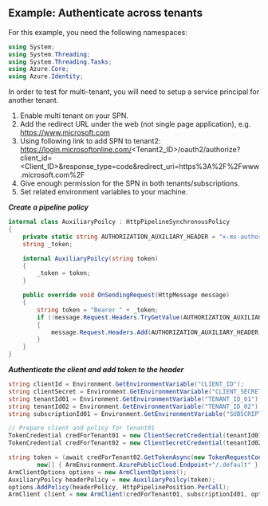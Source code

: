 Example: Authenticate across tenants
--------------------------------------
For this example, you need the following namespaces:
```C# Snippet:MultiTenant_Namespaces
using System;
using System.Threading;
using System.Threading.Tasks;
using Azure.Core;
using Azure.Identity;
```

In order to test for multi-tenant, you will need to setup a service principal for another tenant.
1. Enable multi tenant on your SPN.
2. Add the redirect URL under the web (not single page application), e.g. https://www.microsoft.com
3. Using following link to add SPN to tenant2:
    https://login.microsoftonline.com/<Tenant2_ID>/oauth2/authorize?client_id=<Client_ID>&response_type=code&redirect_uri=https%3A%2F%2Fwww.microsoft.com%2F
4. Give enough permission for the SPN in both tenants/subscriptions.
5. Set related environment variables to your machine.

***Create a pipeline policy***

```C# Snippet:Sample_Header_Policy
internal class AuxiliaryPoilcy : HttpPipelineSynchronousPolicy
{
    private static string AUTHORIZATION_AUXILIARY_HEADER = "x-ms-authorization-auxiliary";
    string _token;

    internal AuxiliaryPoilcy(string token)
    {
        _token = token;
    }

    public override void OnSendingRequest(HttpMessage message)
    {
        string token = "Bearer " + _token;
        if (!message.Request.Headers.TryGetValue(AUTHORIZATION_AUXILIARY_HEADER, out _))
        {
            message.Request.Headers.Add(AUTHORIZATION_AUXILIARY_HEADER, token);
        }
    }
}
```

***Authenticate the client and add token to the header***

```C# Snippet:Enable_Cross_Tenant_Authentication
string clientId = Environment.GetEnvironmentVariable("CLIENT_ID");
string clientSecret = Environment.GetEnvironmentVariable("CLIENT_SECRET");
string tenantId01 = Environment.GetEnvironmentVariable("TENANT_ID_01");
string tenantId02 = Environment.GetEnvironmentVariable("TENANT_ID_02");
string subscriptionId01 = Environment.GetEnvironmentVariable("SUBSCRIPTION_ID_01");

// Prepare client and policy for tenant01
TokenCredential credForTenant01 = new ClientSecretCredential(tenantId01, clientId, clientSecret);
TokenCredential credForTenant02 = new ClientSecretCredential(tenantId02, clientId, clientSecret);

string token = (await credForTenant02.GetTokenAsync(new TokenRequestContext(
        new[] { ArmEnvironment.AzurePublicCloud.Endpoint+"/.default" }), CancellationToken.None)).Token;
ArmClientOptions options = new ArmClientOptions();
AuxiliaryPoilcy headerPolicy = new AuxiliaryPoilcy(token);
options.AddPolicy(headerPolicy, HttpPipelinePosition.PerCall);
ArmClient client = new ArmClient(credForTenant01, subscriptionId01, options);
```
